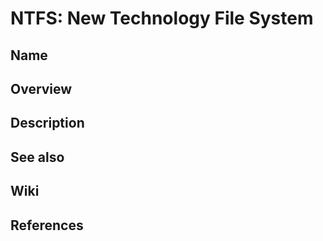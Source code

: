 # NTFS: New Technology File System

## Name

## Overview

## Description

## See also

## Wiki

## References
